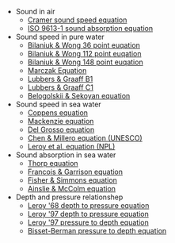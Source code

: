 * Sound in air
    * [Cramer sound speed equation](sound_speed_air_cramer.en.md)
    * [ISO 9613-1 sound absorption equation](sound_absorption_air_iso.en.md)
* Sound speed in pure water
    * [Bilaniuk & Wong 36 point euqation](sound_speed_water_bilaniuk_36.en.md)
    * [Bilaniuk & Wong 112 point euqation](sound_speed_water_bilaniuk_112.en.md)
    * [Bilaniuk & Wong 148 point euqation](sound_speed_water_bilaniuk_148.en.md)
    * [Marczak Equation](sound_speed_water_marczak.md)
    * [Lubbers & Graaff B1](sound_speed_water_lubbers_b1.en.md)
    * [Lubbers & Graaff C1](sound_speed_water_lubbers_c1.en.md)
    * [Belogolskii & Sekoyan equation](sound_speed_water_belogolskii.en.md)
* Sound speed in sea water
    * [Coppens equation](sound_speed_sea_coppens.en.md)
    * [Mackenzie equation](sound_speed_sea_mackenzie.en.md)
    * [Del Grosso equation](sound_speed_sea_delgrosso.en.md)
    * [Chen & Millero equation (UNESCO)](sound_speed_sea_unesco.en.md)
    * [Leroy et al. equation (NPL)](sound_speed_sea_npl.en.md)
* Sound absorption in sea water
    * [Thorp equation](sound_absorption_sea_thorp.en.md)
    * [Francois & Garrison equation](sound_absorption_sea_francois.en.md)
    * [Fisher & Simmons equation](sound_absorption_sea_fisher.en.md)
    * [Ainslie & McColm equation](sound_absorption_sea_ainslie.en.md)
* Depth and pressure relationshep
    * [Leroy '68 depth to pressure equation](depth_to_pressure_sea_leroy_68.en.md)
    * [Leroy '97 depth to pressure equation](depth_to_pressure_sea_leroy_97.en.md)
    * [Leroy '97 pressure to depth equation](pressure_to_depth_sea_leroy_97.en.md)
    * [Bisset-Berman pressure to depth equation](pressure_to_depth_sea_bisset.en.md)
        
